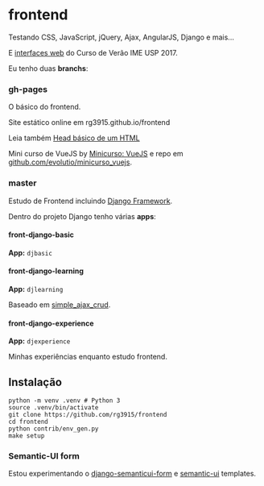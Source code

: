 # frontend

Testando CSS, JavaScript, jQuery, Ajax, AngularJS, Django e mais...

E [interfaces web][2] do Curso de Verão IME USP 2017.

Eu tenho duas **branchs**:

### gh-pages

O básico do frontend.

Site estático online em rg3915.github.io/frontend

Leia também [Head básico de um HTML](https://github.com/rg3915/frontend/blob/master/docs/html-head-basico.md)

Mini curso de VueJS by [Minicurso: VueJS](https://evolutio.io/curso/minicurso_vuejs) e repo em [github.com/evolutio/minicurso_vuejs](https://github.com/evolutio/minicurso_vuejs).

### master

Estudo de Frontend incluindo [Django Framework][0].

Dentro do projeto Django tenho várias **apps**:

#### front-django-basic

**App:** `djbasic`

#### front-django-learning

**App:** `djlearning`

Baseado em [simple_ajax_crud][1].

#### front-django-experience

**App:** `djexperience`

Minhas experiências enquanto estudo frontend.

## Instalação

```
python -m venv .venv # Python 3
source .venv/bin/activate
git clone https://github.com/rg3915/frontend
cd frontend
python contrib/env_gen.py
make setup
```

### Semantic-UI form

Estou experimentando o [django-semanticui-form][3] e [semantic-ui][4] templates.

[0]: https://www.djangoproject.com/
[1]: https://github.com/olivx/simple_ajax_crud
[2]: https://github.com/rg3915/frontend/tree/master/interfaces_web
[3]: https://www.peterbe.com/plog/django-semanticui-form
[4]: http://semantic-ui.com/